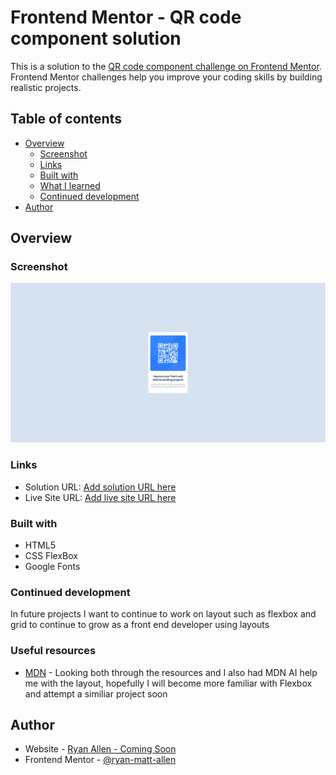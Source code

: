 # Frontend Mentor - QR code component solution

This is a solution to the [QR code component challenge on Frontend Mentor](https://www.frontendmentor.io/challenges/qr-code-component-iux_sIO_H). Frontend Mentor challenges help you improve your coding skills by building realistic projects. 

## Table of contents

- [Overview](#overview)
  - [Screenshot](#screenshot)
  - [Links](#links)
  - [Built with](#built-with)
  - [What I learned](#what-i-learned)
  - [Continued development](#continued-development)
- [Author](#author)




## Overview

### Screenshot

![](/images/screencapture-127-0-0-1-3000-index-html-2024-01-11-07_43_54.png)


### Links

- Solution URL: [Add solution URL here](https://www.frontendmentor.io/solutions/my-first-htmlcss-project-ever-1c86tEKN54)
- Live Site URL: [Add live site URL here](https://ryan-matt-allen.github.io/QR-Code-Component/)


### Built with

- HTML5
- CSS FlexBox
- Google Fonts


### Continued development

In future projects I want to continue to work on layout such as flexbox and grid to continue to grow as a front end developer using layouts


### Useful resources

- [MDN](https://developer.mozilla.org/en-US/) - Looking both through the resources and I also had MDN AI help me with the layout, hopefully I will become more familiar with Flexbox and attempt a similiar project soon 


## Author

- Website - [Ryan Allen - Coming Soon](www.example.com)
- Frontend Mentor - [@ryan-matt-allen](https://www.frontendmentor.io/profile/ryan-matt-allen)





